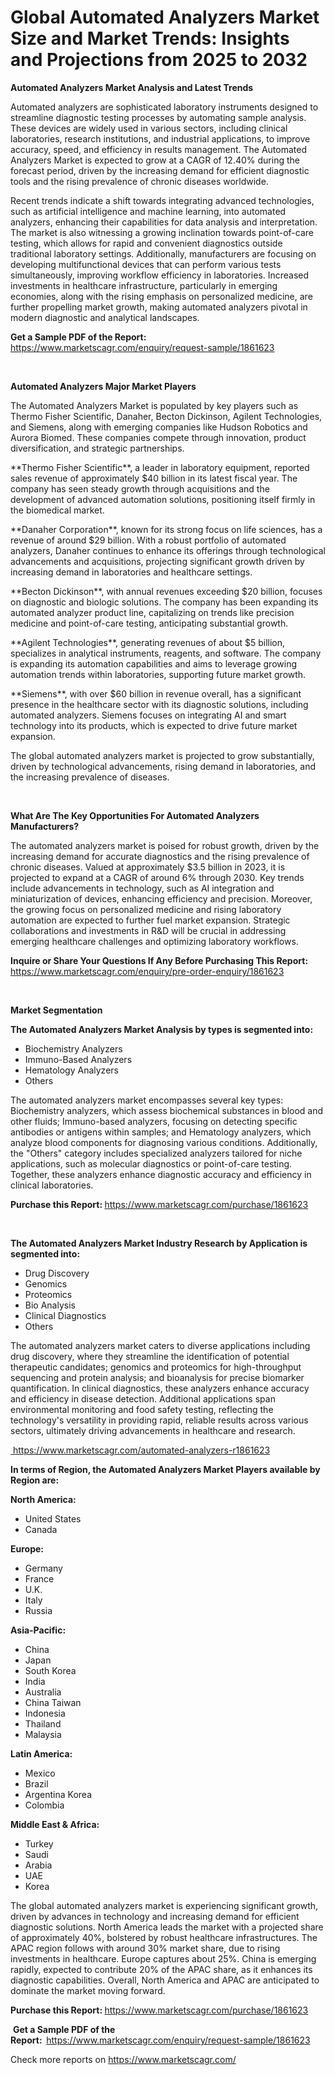 <p><h1>Global Automated Analyzers Market Size and Market Trends: Insights and Projections from 2025 to 2032</h1></p><p><strong>Automated Analyzers Market Analysis and Latest Trends</strong></p>
<p><p>Automated analyzers are sophisticated laboratory instruments designed to streamline diagnostic testing processes by automating sample analysis. These devices are widely used in various sectors, including clinical laboratories, research institutions, and industrial applications, to improve accuracy, speed, and efficiency in results management. The Automated Analyzers Market is expected to grow at a CAGR of 12.40% during the forecast period, driven by the increasing demand for efficient diagnostic tools and the rising prevalence of chronic diseases worldwide.</p><p>Recent trends indicate a shift towards integrating advanced technologies, such as artificial intelligence and machine learning, into automated analyzers, enhancing their capabilities for data analysis and interpretation. The market is also witnessing a growing inclination towards point-of-care testing, which allows for rapid and convenient diagnostics outside traditional laboratory settings. Additionally, manufacturers are focusing on developing multifunctional devices that can perform various tests simultaneously, improving workflow efficiency in laboratories. Increased investments in healthcare infrastructure, particularly in emerging economies, along with the rising emphasis on personalized medicine, are further propelling market growth, making automated analyzers pivotal in modern diagnostic and analytical landscapes.</p></p>
<p><strong>Get a Sample PDF of the Report:&nbsp;</strong> <a href="https://www.marketscagr.com/enquiry/request-sample/1861623?utm_campaign=2485&utm_medium=2&utm_source=Github&utm_content=ia&utm_term=08042025&utm_id=automated-analyzers">https://www.marketscagr.com/enquiry/request-sample/1861623</a></p>
<p>&nbsp;</p>
<p><strong>Automated Analyzers Major Market Players</strong></p>
<p><p>The Automated Analyzers Market is populated by key players such as Thermo Fisher Scientific, Danaher, Becton Dickinson, Agilent Technologies, and Siemens, along with emerging companies like Hudson Robotics and Aurora Biomed. These companies compete through innovation, product diversification, and strategic partnerships.</p><p>**Thermo Fisher Scientific**, a leader in laboratory equipment, reported sales revenue of approximately $40 billion in its latest fiscal year. The company has seen steady growth through acquisitions and the development of advanced automation solutions, positioning itself firmly in the biomedical market.</p><p>**Danaher Corporation**, known for its strong focus on life sciences, has a revenue of around $29 billion. With a robust portfolio of automated analyzers, Danaher continues to enhance its offerings through technological advancements and acquisitions, projecting significant growth driven by increasing demand in laboratories and healthcare settings.</p><p>**Becton Dickinson**, with annual revenues exceeding $20 billion, focuses on diagnostic and biologic solutions. The company has been expanding its automated analyzer product line, capitalizing on trends like precision medicine and point-of-care testing, anticipating substantial growth.</p><p>**Agilent Technologies**, generating revenues of about $5 billion, specializes in analytical instruments, reagents, and software. The company is expanding its automation capabilities and aims to leverage growing automation trends within laboratories, supporting future market growth.</p><p>**Siemens**, with over $60 billion in revenue overall, has a significant presence in the healthcare sector with its diagnostic solutions, including automated analyzers. Siemens focuses on integrating AI and smart technology into its products, which is expected to drive future market expansion.</p><p>The global automated analyzers market is projected to grow substantially, driven by technological advancements, rising demand in laboratories, and the increasing prevalence of diseases.</p></p>
<p>&nbsp;</p>
<p><strong>What Are The Key Opportunities For Automated Analyzers Manufacturers?</strong></p>
<p><p>The automated analyzers market is poised for robust growth, driven by the increasing demand for accurate diagnostics and the rising prevalence of chronic diseases. Valued at approximately $3.5 billion in 2023, it is projected to expand at a CAGR of around 6% through 2030. Key trends include advancements in technology, such as AI integration and miniaturization of devices, enhancing efficiency and precision. Moreover, the growing focus on personalized medicine and rising laboratory automation are expected to further fuel market expansion. Strategic collaborations and investments in R&D will be crucial in addressing emerging healthcare challenges and optimizing laboratory workflows.</p></p>
<p><strong>Inquire or Share Your Questions If Any Before Purchasing This Report:</strong> <a href="https://www.marketscagr.com/enquiry/pre-order-enquiry/1861623?utm_campaign=2485&utm_medium=2&utm_source=Github&utm_content=ia&utm_term=08042025&utm_id=automated-analyzers">https://www.marketscagr.com/enquiry/pre-order-enquiry/1861623</a></p>
<p>&nbsp;</p>
<p><strong>Market Segmentation</strong></p>
<p><strong>The Automated Analyzers Market Analysis by types is segmented into:</strong></p>
<p><ul><li>Biochemistry Analyzers</li><li>Immuno-Based Analyzers</li><li>Hematology Analyzers</li><li>Others</li></ul></p>
<p><p>The automated analyzers market encompasses several key types: Biochemistry analyzers, which assess biochemical substances in blood and other fluids; Immuno-based analyzers, focusing on detecting specific antibodies or antigens within samples; and Hematology analyzers, which analyze blood components for diagnosing various conditions. Additionally, the "Others" category includes specialized analyzers tailored for niche applications, such as molecular diagnostics or point-of-care testing. Together, these analyzers enhance diagnostic accuracy and efficiency in clinical laboratories.</p></p>
<p><strong>Purchase this Report:&nbsp;</strong><a href="https://www.marketscagr.com/purchase/1861623?utm_campaign=2485&utm_medium=2&utm_source=Github&utm_content=ia&utm_term=08042025&utm_id=automated-analyzers">https://www.marketscagr.com/purchase/1861623</a></p>
<p>&nbsp;</p>
<p><strong>The Automated Analyzers Market Industry Research by Application is segmented into:</strong></p>
<p><ul><li>Drug Discovery</li><li>Genomics</li><li>Proteomics</li><li>Bio Analysis</li><li>Clinical Diagnostics</li><li>Others</li></ul></p>
<p><p>The automated analyzers market caters to diverse applications including drug discovery, where they streamline the identification of potential therapeutic candidates; genomics and proteomics for high-throughput sequencing and protein analysis; and bioanalysis for precise biomarker quantification. In clinical diagnostics, these analyzers enhance accuracy and efficiency in disease detection. Additional applications span environmental monitoring and food safety testing, reflecting the technology's versatility in providing rapid, reliable results across various sectors, ultimately driving advancements in healthcare and research.</p></p>
<p><a href="https://www.marketscagr.com/automated-analyzers-r1861623?utm_campaign=2485&utm_medium=2&utm_source=Github&utm_content=ia&utm_term=08042025&utm_id=automated-analyzers">&nbsp;https://www.marketscagr.com/automated-analyzers-r1861623</a></p>
<p><strong>In terms of Region, the Automated Analyzers Market Players available by Region are:</strong></p>
<p>
    <p> <strong> North America: </strong>
        <ul>
            <li>United States</li>
            <li>Canada</li>
        </ul>
        </p> 
    <p> <strong> Europe: </strong>
        <ul>
            <li>Germany</li>
            <li>France</li>
            <li>U.K.</li>
            <li>Italy</li>
            <li>Russia</li>
        </ul>
        </p> 
    <p> <strong> Asia-Pacific: </strong>
        <ul>
            <li>China</li>
            <li>Japan</li>
            <li>South Korea</li>
            <li>India</li>
            <li>Australia</li>
            <li>China Taiwan</li>
            <li>Indonesia</li>
            <li>Thailand</li>
            <li>Malaysia</li>
        </ul>
        </p> 
    <p> <strong> Latin America: </strong>
        <ul>
            <li>Mexico</li>
            <li>Brazil</li>
            <li>Argentina Korea</li>
            <li>Colombia</li>
        </ul>
        </p> 
    <p> <strong> Middle East & Africa: </strong>
        <ul>
            <li>Turkey</li>
            <li>Saudi</li>
            <li>Arabia</li>
            <li>UAE</li>
            <li>Korea</li>
        </ul>
    </p>
    </p>
<p><p>The global automated analyzers market is experiencing significant growth, driven by advances in technology and increasing demand for efficient diagnostic solutions. North America leads the market with a projected share of approximately 40%, bolstered by robust healthcare infrastructures. The APAC region follows with around 30% market share, due to rising investments in healthcare. Europe captures about 25%. China is emerging rapidly, expected to contribute 20% of the APAC share, as it enhances its diagnostic capabilities. Overall, North America and APAC are anticipated to dominate the market moving forward.</p></p>
<p><strong>Purchase this Report: </strong><a href="https://www.marketscagr.com/purchase/1861623?utm_campaign=2485&utm_medium=2&utm_source=Github&utm_content=ia&utm_term=08042025&utm_id=automated-analyzers">https://www.marketscagr.com/purchase/1861623</a></p>
<p>&nbsp;<strong>Get a Sample PDF of the Report:&nbsp;&nbsp;</strong><a href="https://www.marketscagr.com/enquiry/request-sample/1861623?utm_campaign=2485&utm_medium=2&utm_source=Github&utm_content=ia&utm_term=08042025&utm_id=automated-analyzers">https://www.marketscagr.com/enquiry/request-sample/1861623</a></p>
<p><strong></strong></p>
<p>Check more reports on <a href="https://www.marketscagr.com/?utm_campaign=2485&utm_medium=2&utm_source=Github&utm_content=ia&utm_term=08042025&utm_id=automated-analyzers">https://www.marketscagr.com/</a></p>